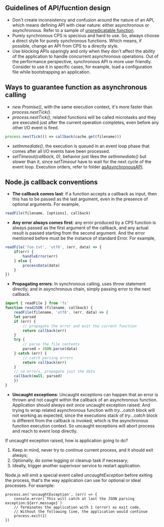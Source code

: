 ## Guidelines of API/fucntion design
- Don't create inconsistency and confusion around the nature of an API, which means defining API with clear nature: either asynchronous or asynchronous. Refer to a sample of [unpredicatable function](./chapter3-callback-events/unpredicatableFunction).
- Purely synchronous CPS is specious and hard to use. So, always choose a direct style for purely synchronous functions. Which means, if possible, change an API from CPS to a directly style.
- Use blocking APIs sparingly and only when they don't affect the ability of the application to handle concurrent asynchronous operations. Out of the performance perspective, synchronous API is more user friendly. Consider to use it in specific cases, for example, load a configuration file while bootstrapping an application.

## Ways to guarantee function as asynchronous calling
- *new Promise()*, with the same execution context, it's more faster than *process.nextTick()*.
- *process.nextTick()*, related functions will be called microtasks and they are executed just after the current operation completes, even before any other I/O event is fired.
```javascript
process.nextTick(() => callback(cache.get(filename)))
```
- *setImmediate()*, the execution is queued in an event loop phase that comes after all I/O events have been processed.
- *setTimeout(callback, 0)*, behavior just likes the *setImmediate()* but slower than it, since *setTimeout* have to wait for the next cycle of the event loop.
Execution orders, refer to folder [asAsynchronousAPI](./asAsynchronousAPI).

## Node.js callback conventions
- **The callback comes last**: if a function accepts a callback as input, then this has to be passed as the last argument, even in the presence of optional arguments. For example,
```javascript
readFile(filename, [options], callback)
```
- **Any error always comes first**: any error produced by a CPS function is always passed as the first argument of the callback, and any actual result is passed starting from the second argument. And the error mentioned before must be the instance of standard Error. For example,
```javascript
readFile('foo.txt', 'utf8', (err, data) => {
    if(err) {
        handleError(err)
    } else {
        processData(data)
    }
})
```
- **Propagating errors**: In synchronous calling, uses *throw* statement directly; and in asynchronous chain, simply passing error to the next callback.
```javascript
import { readFile } from 'fs'
function readJSON (filename, callback) {
    readFile(filename, 'utf8', (err, data) => {
    let parsed
    if (err) {
        // propagate the error and exit the current function
        return callback(err)
    }
    try {
        // parse the file contents
        parsed = JSON.parse(data)
    } catch (err) {
        // catch parsing errors
        return callback(err)
    }
    // no errors, propagate just the data
    callback(null, parsed)
    })
}
```
- **Uncaught exceptions**: Uncaught exceptions can happen that an error is thrown and not caught within the callback of an asynchronous function.
Application should always exit once uncaught exception raised. And trying to wrap related asynchronous function with *try...catch* block will not working as expected, since the executions stack of *try...catch* block is different from the callback is invoked, which is the asynchronous function execution context. So uncaught exceptions will abort process and reach to event loop directly.

If uncaught exception raised, how is application going to do?
   
   1. Keep in mind, never try to continue current process, and it should exit always;
   2. Optionally, do some logging or cleanup task if necessary;
   3. Ideally, trigger another superivsor service to restart application.

Node.js will emit a special event called *uncaughtException* before exiting the process, that's the way application can use for optional or ideal processes. For example:
```javascipt
process.on('uncaughtException', (err) => {
    console.error(`This will catch at last the JSON parsing exception:${err.message}`)
    // Terminates the application with 1 (error) as exit code.
    // Without the following line, the application would continue
    process.exit(1)
})
```
